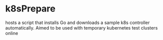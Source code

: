 # k8sPrepare
hosts a script that installs Go and downloads a sample k8s controller automatically. Aimed to be used with temporary kubernetes test clusters online
